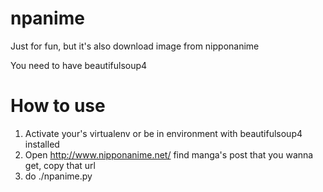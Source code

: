 npanime
=======

Just for fun, but it's also download image from nipponanime 

You need to have beautifulsoup4

How to use
==========
1. Activate your's virtualenv or be in environment with beautifulsoup4 installed
2. Open http://www.nipponanime.net/ find manga's post that you wanna get, copy that url
3. do ./npanime.py <post anime url> <target folder>
